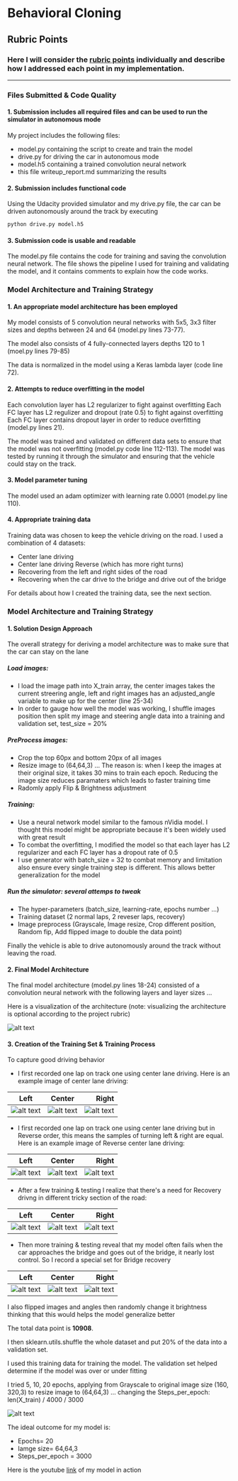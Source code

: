 # **Behavioral Cloning** 

[//]: # (Image References)

[image1]: https://github.com/Van-Vu/car-behavioral-cloning/blob/master/Images/Center/left_2018_08_02_20_32_49_865.jpg "Center Driving"
[image2]: https://github.com/Van-Vu/car-behavioral-cloning/blob/master/Images/Center/center_2018_08_02_20_32_49_865.jpg "Center Driving"
[image3]: https://github.com/Van-Vu/car-behavioral-cloning/blob/master/Images/Center/right_2018_08_02_20_32_49_865.jpg "Center Driving"
[image4]: https://github.com/Van-Vu/car-behavioral-cloning/blob/master/Images/Center_Reverse/left_2018_08_02_19_56_39_523.jpg "Center Driving"
[image5]: https://github.com/Van-Vu/car-behavioral-cloning/blob/master/Images/Center_Reverse/center_2018_08_02_19_56_39_523.jpg "Center Driving"
[image6]: https://github.com/Van-Vu/car-behavioral-cloning/blob/master/Images/Center_Reverse/right_2018_08_02_19_56_39_523.jpg "Center Driving"
[image7]: https://github.com/Van-Vu/car-behavioral-cloning/blob/master/Images/Recovery/left_2018_08_02_20_12_49_759.jpg "Recovery Driving"
[image8]: https://github.com/Van-Vu/car-behavioral-cloning/blob/master/Images/Recovery/center_2018_08_02_20_12_49_759.jpg "Recovery Driving"
[image9]: https://github.com/Van-Vu/car-behavioral-cloning/blob/master/Images/Recovery/right_2018_08_02_20_12_49_759.jpg "Recovery Driving"
[image10]: https://github.com/Van-Vu/car-behavioral-cloning/blob/master/Images/Bridge_Recovery/right_2018_08_02_20_12_49_759.jpg "Recovery Driving"
[image11]: https://github.com/Van-Vu/car-behavioral-cloning/blob/master/Images/Bridge_Recovery/center_2018_08_02_20_12_49_759.jpg "Recovery Driving"
[image12]: https://github.com/Van-Vu/car-behavioral-cloning/blob/master/Images/Recovery/left_2018_08_02_20_12_49_759.jpg "Recovery Driving"
[image13]: https://github.com/Van-Vu/car-behavioral-cloning/blob/master/Images/model.jpg "model"
[image14]: https://github.com/Van-Vu/car-behavioral-cloning/blob/master/Images/training_attemps.jpg "model"
## Rubric Points
### Here I will consider the [rubric points](https://review.udacity.com/#!/rubrics/432/view) individually and describe how I addressed each point in my implementation.  

---
### Files Submitted & Code Quality

#### 1. Submission includes all required files and can be used to run the simulator in autonomous mode

My project includes the following files:
* model.py containing the script to create and train the model
* drive.py for driving the car in autonomous mode
* model.h5 containing a trained convolution neural network 
* this file writeup_report.md summarizing the results

#### 2. Submission includes functional code
Using the Udacity provided simulator and my drive.py file, the car can be driven autonomously around the track by executing 
```sh
python drive.py model.h5
```

#### 3. Submission code is usable and readable

The model.py file contains the code for training and saving the convolution neural network. The file shows the pipeline I used for training and validating the model, and it contains comments to explain how the code works.

### Model Architecture and Training Strategy

#### 1. An appropriate model architecture has been employed

My model consists of 5 convolution neural networks with 5x5, 3x3 filter sizes and depths between 24 and 64 (model.py lines 73-77). 

The model also consists of 4 fully-connected layers depths 120 to 1 (moel.py lines 79-85)

The data is normalized in the model using a Keras lambda layer (code line 72). 

#### 2. Attempts to reduce overfitting in the model
Each convolution layer has L2 regularizer to fight against overfitting
Each FC layer has L2 regulizer and dropout (rate 0.5) to fight against overfitting
Each FC layer contains dropout layer in order to reduce overfitting (model.py lines 21). 

The model was trained and validated on different data sets to ensure that the model was not overfitting (model.py code line 112-113). The model was tested by running it through the simulator and ensuring that the vehicle could stay on the track.

#### 3. Model parameter tuning

The model used an adam optimizer with learning rate 0.0001 (model.py line 110).

#### 4. Appropriate training data

Training data was chosen to keep the vehicle driving on the road. I used a combination of 4 datasets:
- Center lane driving
- Center lane driving Reverse (which has more right turns)
- Recovering from the left and right sides of the road
- Recovering when the car drive to the bridge and drive out of the bridge

For details about how I created the training data, see the next section. 

### Model Architecture and Training Strategy

#### 1. Solution Design Approach

The overall strategy for deriving a model architecture was to make sure that the car can stay on the lane

##### Load images:
+ I load the image path into X_train array, the center images takes the current streering angle, left and right images has an adjusted_angle variable to make up for the center (line 25-34)
+ In order to gauge how well the model was working, I shuffle images position then split my image and steering angle data into a training and validation set, test_size = 20%

##### PreProcess images:
+ Crop the top 60px and bottom 20px of all images
+ Resize image to (64,64,3) ... The reason is: when I keep the images at their original size, it takes 30 mins to train each epoch. Reducing the image size reduces paramaters which leads to faster training time
+ Radomly apply Flip & Brightness adjustment

##### Training:
+ Use a neural network model similar to the famous nVidia model. I thought this model might be appropriate because it's been widely used with great result
+ To combat the overfitting, I modified the model so that each layer has L2 regularizer and each FC layer has a dropout rate of 0.5
+ I use generator with batch_size = 32 to combat memory and limitation also ensure every single training step is different. This allows better generalization for the model

##### Run the simulator: several attemps to tweak 
+ The hyper-parameters (batch_size, learning-rate, epochs number ...)
+ Training dataset (2 normal laps, 2 reveser laps, recovery)
+ Image preprocess (Grayscale, Image resize, Crop different position, Random fip, Add flipped image to double the data point)

Finally the vehicle is able to drive autonomously around the track without leaving the road.

#### 2. Final Model Architecture

The final model architecture (model.py lines 18-24) consisted of a convolution neural network with the following layers and layer sizes ...

Here is a visualization of the architecture (note: visualizing the architecture is optional according to the project rubric)

![alt text][image13]

#### 3. Creation of the Training Set & Training Process
To capture good driving behavior
- I first recorded one lap on track one using center lane driving. Here is an example image of center lane driving:

| Left        | Center           | Right  |
| ------------- |:-------------:| -----:|
| ![alt text][image1]      | ![alt text][image2] | ![alt text][image3] |

- I first recorded one lap on track one using center lane driving but in Reverse order, this means the samples of turning left & right are equal. Here is an example image of Reverse center lane driving:

| Left        | Center           | Right  |
| ------------- |:-------------:| -----:|
| ![alt text][image4]      | ![alt text][image5] | ![alt text][image6] |

- After a few training & testing I realize that there's a need for Recovery drivng in different tricky section of the road:

| Left        | Center           | Right  |
| ------------- |:-------------:| -----:|
| ![alt text][image7]      | ![alt text][image8] | ![alt text][image9] |

- Then more training & testing reveal that my model often fails when the car approaches the bridge and goes out of the bridge, it nearly lost control. So I record a special set for Bridge recovery

| Left        | Center           | Right  |
| ------------- |:-------------:| -----:|
| ![alt text][image10]      | ![alt text][image11] | ![alt text][image12] |

I also flipped images and angles then randomly change it brightness thinking that this would helps the model generalize better

The total data point is **10908**. 

I then sklearn.utils.shuffle the whole dataset and put 20% of the data into a validation set.

I used this training data for training the model. The validation set helped determine if the model was over or under fitting

I tried 5, 10, 20 epochs, applying from Grayscale to original image size (160, 320,3) to resize image to (64,64,3) ... changing the Steps_per_epoch: len(X_train) / 4000 / 3000

![alt text][image10] 

The ideal outcome for my model is:
- Epochs= 20
- Iamge size= 64,64,3
- Steps_per_epoch = 3000

Here is the youtube [link](https://www.youtube.com/watch?v=95Nr6fPCuNc) of my model in action 
